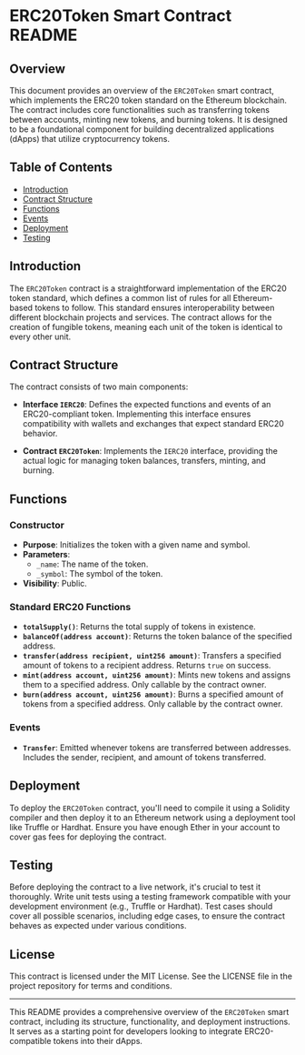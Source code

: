 # ERC20Token Smart Contract README

## Overview

This document provides an overview of the `ERC20Token` smart contract, which implements the ERC20 token standard on the Ethereum blockchain. The contract includes core functionalities such as transferring tokens between accounts, minting new tokens, and burning tokens. It is designed to be a foundational component for building decentralized applications (dApps) that utilize cryptocurrency tokens.

## Table of Contents

- [Introduction](#introduction)
- [Contract Structure](#contract-structure)
- [Functions](#functions)
- [Events](#events)
- [Deployment](#deployment)
- [Testing](#testing)

## Introduction

The `ERC20Token` contract is a straightforward implementation of the ERC20 token standard, which defines a common list of rules for all Ethereum-based tokens to follow. This standard ensures interoperability between different blockchain projects and services. The contract allows for the creation of fungible tokens, meaning each unit of the token is identical to every other unit.

## Contract Structure

The contract consists of two main components:

- **Interface `IERC20`**: Defines the expected functions and events of an ERC20-compliant token. Implementing this interface ensures compatibility with wallets and exchanges that expect standard ERC20 behavior.
  
- **Contract `ERC20Token`**: Implements the `IERC20` interface, providing the actual logic for managing token balances, transfers, minting, and burning.

## Functions

### Constructor

- **Purpose**: Initializes the token with a given name and symbol.
- **Parameters**:
  - `_name`: The name of the token.
  - `_symbol`: The symbol of the token.
- **Visibility**: Public.

### Standard ERC20 Functions

- **`totalSupply()`**: Returns the total supply of tokens in existence.
- **`balanceOf(address account)`**: Returns the token balance of the specified address.
- **`transfer(address recipient, uint256 amount)`**: Transfers a specified amount of tokens to a recipient address. Returns `true` on success.
- **`mint(address account, uint256 amount)`**: Mints new tokens and assigns them to a specified address. Only callable by the contract owner.
- **`burn(address account, uint256 amount)`**: Burns a specified amount of tokens from a specified address. Only callable by the contract owner.

### Events

- **`Transfer`**: Emitted whenever tokens are transferred between addresses. Includes the sender, recipient, and amount of tokens transferred.

## Deployment

To deploy the `ERC20Token` contract, you'll need to compile it using a Solidity compiler and then deploy it to an Ethereum network using a deployment tool like Truffle or Hardhat. Ensure you have enough Ether in your account to cover gas fees for deploying the contract.

## Testing

Before deploying the contract to a live network, it's crucial to test it thoroughly. Write unit tests using a testing framework compatible with your development environment (e.g., Truffle or Hardhat). Test cases should cover all possible scenarios, including edge cases, to ensure the contract behaves as expected under various conditions.

## License

This contract is licensed under the MIT License. See the LICENSE file in the project repository for terms and conditions.

---

This README provides a comprehensive overview of the `ERC20Token` smart contract, including its structure, functionality, and deployment instructions. It serves as a starting point for developers looking to integrate ERC20-compatible tokens into their dApps.
